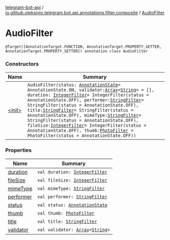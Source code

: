 [telegram-bot-api](../../index.md) / [io.github.oleksivio.telegram.bot.api.annotations.filter.composite](../index.md) / [AudioFilter](./index.md)

# AudioFilter

`@Target([AnnotationTarget.FUNCTION, AnnotationTarget.PROPERTY_GETTER, AnnotationTarget.PROPERTY_SETTER]) annotation class AudioFilter`

### Constructors

| Name | Summary |
|---|---|
| [&lt;init&gt;](-init-.md) | `AudioFilter(status: `[`AnnotationState`](../../io.github.oleksivio.telegram.bot.api.model.annotation/-annotation-state/index.md)` = AnnotationState.ON, validator: `[`Array`](https://kotlinlang.org/api/latest/jvm/stdlib/kotlin/-array/index.html)`<`[`String`](https://kotlinlang.org/api/latest/jvm/stdlib/kotlin/-string/index.html)`> = [], duration: `[`IntegerFilter`](../../io.github.oleksivio.telegram.bot.api.annotations.filter.primitive/-integer-filter/index.md)` = IntegerFilter(status = AnnotationState.OFF), performer: `[`StringFilter`](../../io.github.oleksivio.telegram.bot.api.annotations.filter.primitive/-string-filter/index.md)` = StringFilter(status = AnnotationState.OFF), title: `[`StringFilter`](../../io.github.oleksivio.telegram.bot.api.annotations.filter.primitive/-string-filter/index.md)` = StringFilter(status = AnnotationState.OFF), mimeType: `[`StringFilter`](../../io.github.oleksivio.telegram.bot.api.annotations.filter.primitive/-string-filter/index.md)` = StringFilter(status = AnnotationState.OFF), fileSize: `[`IntegerFilter`](../../io.github.oleksivio.telegram.bot.api.annotations.filter.primitive/-integer-filter/index.md)` = IntegerFilter(status = AnnotationState.OFF), thumb: `[`PhotoFilter`](../-photo-filter/index.md)` = PhotoFilter(status = AnnotationState.OFF))` |

### Properties

| Name | Summary |
|---|---|
| [duration](duration.md) | `val duration: `[`IntegerFilter`](../../io.github.oleksivio.telegram.bot.api.annotations.filter.primitive/-integer-filter/index.md) |
| [fileSize](file-size.md) | `val fileSize: `[`IntegerFilter`](../../io.github.oleksivio.telegram.bot.api.annotations.filter.primitive/-integer-filter/index.md) |
| [mimeType](mime-type.md) | `val mimeType: `[`StringFilter`](../../io.github.oleksivio.telegram.bot.api.annotations.filter.primitive/-string-filter/index.md) |
| [performer](performer.md) | `val performer: `[`StringFilter`](../../io.github.oleksivio.telegram.bot.api.annotations.filter.primitive/-string-filter/index.md) |
| [status](status.md) | `val status: `[`AnnotationState`](../../io.github.oleksivio.telegram.bot.api.model.annotation/-annotation-state/index.md) |
| [thumb](thumb.md) | `val thumb: `[`PhotoFilter`](../-photo-filter/index.md) |
| [title](title.md) | `val title: `[`StringFilter`](../../io.github.oleksivio.telegram.bot.api.annotations.filter.primitive/-string-filter/index.md) |
| [validator](validator.md) | `val validator: `[`Array`](https://kotlinlang.org/api/latest/jvm/stdlib/kotlin/-array/index.html)`<`[`String`](https://kotlinlang.org/api/latest/jvm/stdlib/kotlin/-string/index.html)`>` |
